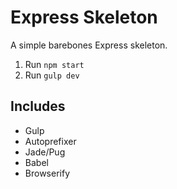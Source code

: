# Express Skeleton

A simple barebones Express skeleton.

1. Run `npm start`
2. Run `gulp dev`

## Includes

- Gulp
- Autoprefixer
- Jade/Pug
- Babel
- Browserify
